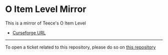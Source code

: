 # O Item Level Mirror

This is a mirror of Teece's O Item Level 

- [Curseforge URL](https://www.curseforge.com/wow/addons/o-item-level)

----

To open a ticket related to this repository, please do so on [this repository](https://github.com/curseforge-mirror/.github)
